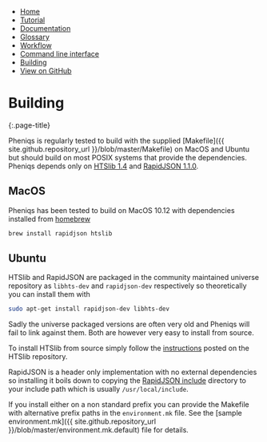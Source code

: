 <!-- 
    Pheniqs : PHilology ENcoder wIth Quality Statistics
    Copyright (C) 2018  Lior Galanti
    NYU Center for Genetics and System Biology

    Author: Lior Galanti <lior.galanti@nyu.edu>

    This program is free software: you can redistribute it and/or modify
    it under the terms of the GNU Affero General Public License as
    published by the Free Software Foundation, either version 3 of the
    License, or (at your option) any later version.

    This program is distributed in the hope that it will be useful,
    but WITHOUT ANY WARRANTY; without even the implied warranty of
    MERCHANTABILITY or FITNESS FOR A PARTICULAR PURPOSE.  See the
    GNU Affero General Public License for more details.

    You should have received a copy of the GNU Affero General Public License
    along with this program.  If not, see <http://www.gnu.org/licenses/>.
-->

<section id="navigation">
    <ul>
        <li><a                  href="/pheniqs/">Home</a></li>
        <li><a                  href="/pheniqs/tutorial.html">Tutorial</a></li>
        <li><a                  href="/pheniqs/manual.html">Documentation</a></li>
        <li><a                  href="/pheniqs/glossary.html">Glossary</a></li>
        <li><a                  href="/pheniqs/workflow.html">Workflow</a></li>
        <li><a                  href="/pheniqs/cli.html">Command line interface</a></li>
        <li><a class="active"   href="/pheniqs/building.html">Building</a></li>
        <li><a class="github"   href="http://github.com/biosails/pheniqs">View on GitHub</a></li>
    </ul>
    <div class="clear" />
</section>

# Building
{:.page-title}

Pheniqs is regularly tested to build with the supplied [Makefile]({{ site.github.repository_url }}/blob/master/Makefile) on MacOS and Ubuntu but should build on most POSIX systems that provide the dependencies. Pheniqs depends only on [HTSlib 1.4](https://github.com/samtools/htslib/releases/tag/1.4) and [RapidJSON 1.1.0](https://github.com/miloyip/rapidjson/releases/tag/v1.1.0).

## MacOS
Pheniqs has been tested to build on MacOS 10.12 with dependencies installed from [homebrew](http://brew.sh)

```zsh
brew install rapidjson htslib
```

## Ubuntu
HTSlib and RapidJSON are packaged in the community maintained universe repository as `libhts-dev` and `rapidjson-dev` respectively so theoretically you can install them with

```zsh
sudo apt-get install rapidjson-dev libhts-dev
```

Sadly the universe packaged versions are often very old and Pheniqs will fail to link against them. Both are however very easy to install from source.

To install HTSlib from source simply follow the [instructions](https://github.com/samtools/htslib/blob/develop/README.md) posted on the HTSlib repository.

RapidJSON is a header only implementation with no external dependencies so installing it boils down to copying the [RapidJSON include](https://github.com/miloyip/rapidjson/tree/master/include/rapidjson) directory to your include path which is usually `/usr/local/include`.

If you install either on a non standard prefix you can provide the Makefile with alternative prefix paths in the `environment.mk` file. See the [sample environment.mk]({{ site.github.repository_url }}/blob/master/environment.mk.default) file for details.
